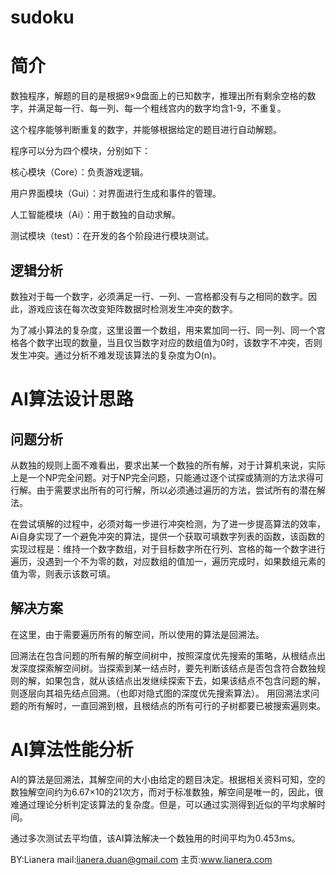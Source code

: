 ﻿sudoku
=======

# 简介

数独程序，解题的目的是根据9×9盘面上的已知数字，推理出所有剩余空格的数字，并满足每一行、每一列、每一个粗线宫内的数字均含1-9，不重复。

这个程序能够判断重复的数字，并能够根据给定的题目进行自动解题。

程序可以分为四个模块，分别如下：

核心模块（Core）：负责游戏逻辑。

用户界面模块（Gui）：对界面进行生成和事件的管理。

人工智能模块（Ai）：用于数独的自动求解。

测试模块（test）：在开发的各个阶段进行模块测试。

## 逻辑分析

数独对于每一个数字，必须满足一行、一列、一宫格都没有与之相同的数字。因此，游戏应该在每次改变矩阵数据时检测发生冲突的数字。

为了减小算法的复杂度，这里设置一个数组，用来累加同一行、同一列、同一个宫格各个数字出现的数量，当且仅当数字对应的数组值为0时，该数字不冲突，否则发生冲突。通过分析不难发现该算法的复杂度为O(n)。

# AI算法设计思路

## 问题分析

从数独的规则上面不难看出，要求出某一个数独的所有解，对于计算机来说，实际上是一个NP完全问题。对于NP完全问题，只能通过逐个试探或猜测的方法求得可行解。由于需要求出所有的可行解，所以必须通过遍历的方法，尝试所有的潜在解法。

在尝试填解的过程中，必须对每一步进行冲突检测，为了进一步提高算法的效率，Ai自身实现了一个避免冲突的算法，提供一个获取可填数字列表的函数，该函数的实现过程是：维持一个数字数组，对于目标数字所在行列、宫格的每一个数字进行遍历，没遇到一个不为零的数，对应数组的值加一，遍历完成时，如果数组元素的值为零，则表示该数可填。

## 解决方案

在这里，由于需要遍历所有的解空间，所以使用的算法是回溯法。

回溯法在包含问题的所有解的解空间树中，按照深度优先搜索的策略，从根结点出发深度探索解空间树。当探索到某一结点时，要先判断该结点是否包含符合数独规则的解，如果包含，就从该结点出发继续探索下去，如果该结点不包含问题的解，则逐层向其祖先结点回溯。（也即对隐式图的深度优先搜索算法）。 用回溯法求问题的所有解时，一直回溯到根，且根结点的所有可行的子树都要已被搜索遍则束。

# AI算法性能分析

AI的算法是回溯法，其解空间的大小由给定的题目决定。根据相关资料可知，空的数独解空间约为6.67×10的21次方，而对于标准数独，解空间是唯一的，因此，很难通过理论分析判定该算法的复杂度。但是，可以通过实测得到近似的平均求解时间。

通过多次测试去平均值，该AI算法解决一个数独用的时间平均为0.453ms。


BY:Lianera
mail:lianera.duan@gmail.com
主页:www.lianera.com
